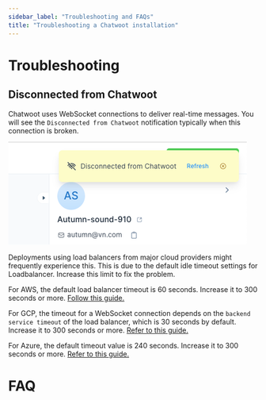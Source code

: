 ```yaml
---
sidebar_label: "Troubleshooting and FAQs"
title: "Troubleshooting a Chatwoot installation"
---
```


# Troubleshooting

## Disconnected from Chatwoot

Chatwoot uses WebSocket connections to deliver real-time messages. You will see the `Disconnected from Chatwoot` notification typically when this connection is broken.

![disconnected-from-chatwoot](./images/troubleshooting/disconnected-from-chatwoot.png)

Deployments using load balancers from major cloud providers might frequently experience this. This is due to the default idle timeout settings for Loadbalancer. Increase this limit to fix the problem.

For AWS, the default load balancer timeout is 60 seconds. Increase it to 300 seconds or more. [Follow this guide.](https://docs.aws.amazon.com/elasticloadbalancing/latest/application/application-load-balancers.html#connection-idle-timeout)

For GCP, the timeout for a WebSocket connection depends on the `backend service timeout` of the load balancer, which is 30 seconds by default. Increase it to 300 seconds or more. [Refer to this guide.](https://cloud.google.com/load-balancing/docs/https#timeouts_and_retries)

For Azure, the default timeout value is 240 seconds. Increase it to 300 seconds or more. [Refer to this guide.](https://docs.microsoft.com/en-us/azure/load-balancer/load-balancer-tcp-idle-timeout)

# FAQ
